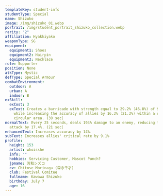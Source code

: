 ```yaml
---
templateKey: student-info
studentType: Special
name: Shizuko
image: /img/shizuko_01.webp
portrait: /img/student_portrait_shizuko_collection.webp
rarity: "2"
affiliation: Hyakkiyako
weaponType: SG
equipment:
  equipment1: Shoes
  equipment2: Hairpin
  equipment3: Necklace
role: Supporter
position: None
atkType: Mystic
defType: Special Armour
combatEnvironment:
  outdoor: A
  urban: A
  indoor: B
exSkill:
  exCost: 3
  exText: Creates a barricade with strength equal to 29.2% (46.8%) of Shizuko's HP
    while increasing the accuracy of allies by 16.3% (21.3%) within a specified
    circular area. (30 sec)
normalText: Every 25 seconds, deals 194% damage to an enemy, reducing their
  attack by 17.4%. (21 sec)
enhancedText: Increases accuracy by 14%.
subText: Increases allies' critical rate by 9.1%
profile:
  height: 153
  artist: whoisshe
  info: ""
  hobbies: Servicing Customer, Mascot Punch?
  jpname: 河和シズコ
  cv: Chitose Morinaga (森永千才)
  club: Festival Comitee
  fullname: Kawawa Shizuko
  birthday: July 7
  age: 16
---
```

